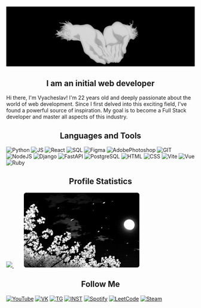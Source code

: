 [![Header](https://github.com/dontkillmeseptember/dontkillmeseptember/blob/main/assets/header.gif?raw=true)](https://www.youtube.com/watch?v=Xy_zGSpz_38)

<h2 align="center">
	I am an initial web developer
</h2>

<a>
	Hi there, I'm Vyacheslav! I'm 22 years old and deeply passionate about the world of web development. Since I first delved into this exciting field, I've found a powerful source of inspiration. My goal is to become a Full Stack developer and master all aspects of this industry.
</a>

<h2 align="center">
	Languages and Tools
</h2>

![Python](https://img.shields.io/badge/-Python-000000?style=for-the-badge&logo=Python&logoColor=d6d6d6)
![JS](https://img.shields.io/badge/-JavaScript-000000?style=for-the-badge&logo=JavaScript&logoColor=d6d6d6)
![React](https://img.shields.io/badge/-React-000000?style=for-the-badge&logo=React&logoColor=d6d6d6)
![SQL](https://img.shields.io/badge/-SQLite-000000?style=for-the-badge&logo=SQLite&logoColor=d6d6d6)
![Figma](https://img.shields.io/badge/-Figma-000000?style=for-the-badge&logo=Figma&logoColor=d6d6d6)
![AdobePhotoshop](https://img.shields.io/badge/-Photoshop-000000?style=for-the-badge&logo=AdobePhotoshop&logoColor=d6d6d6)
![GIT](https://img.shields.io/badge/-GIT-000000?style=for-the-badge&logo=GIT&logoColor=d6d6d6)
![NodeJS](https://img.shields.io/badge/-NodeJS-000000?style=for-the-badge&logo=Node.js&logoColor=d6d6d6)
![Django](https://img.shields.io/badge/-Django-000000?style=for-the-badge&logo=Django&logoColor=d6d6d6)
![FastAPI](https://img.shields.io/badge/-FastAPI-000000?style=for-the-badge&logo=FastAPI&logoColor=d6d6d6)
![PostgreSQL](https://img.shields.io/badge/-PostgreSQL-000000?style=for-the-badge&logo=PostgreSQL&logoColor=d6d6d6)
![HTML](https://img.shields.io/badge/-HTML-000000?style=for-the-badge&logo=HTML5&logoColor=d6d6d6)
![CSS](https://img.shields.io/badge/-CSS-000000?style=for-the-badge&logo=CSS3&logoColor=d6d6d6)
![Vite](https://img.shields.io/badge/-Vite-000000?style=for-the-badge&logo=Vite&logoColor=d6d6d6)
![Vue](https://img.shields.io/badge/-Vue-000000?style=for-the-badge&logo=Vue.js&logoColor=d6d6d6)
![Ruby](https://img.shields.io/badge/-Ruby-000000?style=for-the-badge&logo=Ruby&logoColor=d6d6d6)

<h2 align="center">
	Profile Statistics
</h2>

<a href="https://github.com/anuraghazra/github-readme-stats">
	<img height=200 src="https://github-readme-stats.vercel.app/api?username=dontkillmeseptember&show_icons=true&theme=dark&icon_color=d6d6d6&locale=en&hide_border=true&bg_color=000000" />
	<img  height=200 hspace=27
 src="https://github.com/dontkillmeseptember/dontkillmeseptember/blob/main/assets/header_two.png?raw=true" />
</a>

<h2 align="center">
	Follow Me
</h2>

[![YouTube](https://img.shields.io/badge/-YouTube-000000?style=for-the-badge&logo=YouTube&logoColor=d6d6d6)](https://www.youtube.com/channel/UCfIR8KClMlEUKm-xKMHZTVA)
[![VK](https://img.shields.io/badge/-VK-000000?style=for-the-badge&logo=VK&logoColor=d6d6d6)](https://vk.com/dontkillmeseptember)
[![TG](https://img.shields.io/badge/-Telegram-000000?style=for-the-badge&logo=Telegram&logoColor=d6d6d6)](https://t.me/slavkkkkk)
[![INST](https://img.shields.io/badge/-instagram-000000?style=for-the-badge&logo=instagram&logoColor=d6d6d6)](https://www.instagram.com/dontkillmeseptember/)
[![Spotify](https://img.shields.io/badge/-Spotify-000000?style=for-the-badge&logo=Spotify&logoColor=d6d6d6)](https://open.spotify.com/user/uen4j6kuiuxgc7jf2td9ludfz)
[![LeetCode](https://img.shields.io/badge/-LeetCode-000000?style=for-the-badge&logo=LeetCode&logoColor=d6d6d6)](https://leetcode.com/killmeseptember/)
[![Steam](https://img.shields.io/badge/-Steam-000000?style=for-the-badge&logo=Steam&logoColor=d6d6d6)](https://steamcommunity.com/id/dontkillmeseptember/)